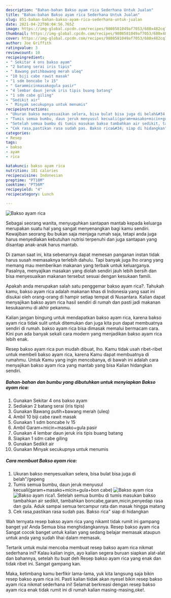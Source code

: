 ```yaml
---
description: "Bahan-bahan Bakso ayam rica Sederhana Untuk Jualan"
title: "Bahan-bahan Bakso ayam rica Sederhana Untuk Jualan"
slug: 851-bahan-bahan-bakso-ayam-rica-sederhana-untuk-jualan
date: 2021-04-22T06:04:56.765Z
image: https://img-global.cpcdn.com/recipes/9808581049af7053/680x482cq70/bakso-ayam-rica-foto-resep-utama.jpg
thumbnail: https://img-global.cpcdn.com/recipes/9808581049af7053/680x482cq70/bakso-ayam-rica-foto-resep-utama.jpg
cover: https://img-global.cpcdn.com/recipes/9808581049af7053/680x482cq70/bakso-ayam-rica-foto-resep-utama.jpg
author: Joe Griffith
ratingvalue: 3
reviewcount: 10
recipeingredient:
- " Sekitar 4 ons bakso ayam"
- "2 batang serai iris tipis"
- " Bawang putihbawang merah uleq"
- "10 biji cabe rawit masak"
- "1 sdm boncabe lv 15"
- " Garammicinmasakogula pasir"
- "4 lembar daun jeruk iris tipis buang batang"
- "1 sdm cabe giling"
- "Sedikit air"
- " Minyak secukupnya untuk menumis"
recipeinstructions:
- "Ukuran bakso menyesuaikan selera, bisa bulat bisa juga di belah&#34;/gepeng"
- "Tumis semua bumbu, daun jeruk menyusul kecuali(garam+masako+micin+gula+bon cabe)"
- "Setelah semua bumbu di tumis masukan bakso tambahkan air sedikit, tambahkan boncabe,garam,micin,penyedap rasa dan gula. Aduk sampai semua tercampur rata dan masak hingga matang"
- "Cek rasa,pastikan rasa sudah pas. Bakso rica&#34; siap di hidangkan"
categories:
- Resep
tags:
- bakso
- ayam
- rica

katakunci: bakso ayam rica 
nutrition: 181 calories
recipecuisine: Indonesian
preptime: "PT18M"
cooktime: "PT56M"
recipeyield: "4"
recipecategory: Lunch

---
```



![Bakso ayam rica](https://img-global.cpcdn.com/recipes/9808581049af7053/680x482cq70/bakso-ayam-rica-foto-resep-utama.jpg)

Sebagai seorang wanita, menyuguhkan santapan mantab kepada keluarga merupakan suatu hal yang sangat menyenangkan bagi kamu sendiri. Kewajiban seorang ibu bukan saja menjaga rumah saja, tetapi anda juga harus menyediakan kebutuhan nutrisi terpenuhi dan juga santapan yang disantap anak-anak harus mantab.

Di zaman  saat ini, kita sebenarnya dapat memesan panganan instan tidak harus susah memasaknya terlebih dahulu. Tapi banyak juga lho orang yang memang mau memberikan makanan yang terbaik untuk keluarganya. Pasalnya, menyajikan masakan yang diolah sendiri jauh lebih bersih dan bisa menyesuaikan makanan tersebut sesuai dengan kesukaan famili. 



Apakah anda merupakan salah satu penggemar bakso ayam rica?. Tahukah kamu, bakso ayam rica adalah makanan khas di Indonesia yang saat ini disukai oleh orang-orang di hampir setiap tempat di Nusantara. Kalian dapat menyajikan bakso ayam rica hasil sendiri di rumah dan pasti jadi makanan kesukaanmu di akhir pekanmu.

Kalian jangan bingung untuk mendapatkan bakso ayam rica, karena bakso ayam rica tidak sulit untuk ditemukan dan juga kita pun dapat membuatnya sendiri di rumah. bakso ayam rica bisa dimasak memalui bermacam cara. Kini pun ada banyak sekali cara modern yang menjadikan bakso ayam rica lebih enak.

Resep bakso ayam rica pun mudah dibuat, lho. Kamu tidak usah ribet-ribet untuk membeli bakso ayam rica, karena Kamu dapat membuatnya di rumahmu. Untuk Kamu yang ingin mencobanya, di bawah ini adalah cara menyajikan bakso ayam rica yang mantab yang bisa Kalian hidangkan sendiri.

<!--inarticleads1-->

##### Bahan-bahan dan bumbu yang dibutuhkan untuk menyiapkan Bakso ayam rica:

1. Gunakan  Sekitar 4 ons bakso ayam
1. Sediakan 2 batang serai (iris tipis)
1. Gunakan  Bawang putih+bawang merah (uleq)
1. Ambil 10 biji cabe rawit masak
1. Gunakan 1 sdm boncabe lv 15
1. Ambil  Garam+micin+masako+gula pasir
1. Gunakan 4 lembar daun jeruk iris tipis buang batang
1. Siapkan 1 sdm cabe giling
1. Gunakan Sedikit air
1. Gunakan  Minyak secukupnya untuk menumis




<!--inarticleads2-->

##### Cara membuat Bakso ayam rica:

1. Ukuran bakso menyesuaikan selera, bisa bulat bisa juga di belah&#34;/gepeng
1. Tumis semua bumbu, daun jeruk menyusul kecuali(garam+masako+micin+gula+bon cabe)
<img src="https://img-global.cpcdn.com/steps/30a404728d459811/160x128cq70/bakso-ayam-rica-langkah-memasak-2-foto.jpg" alt="Bakso ayam rica"><img src="https://img-global.cpcdn.com/steps/aac5d6c73624a05d/160x128cq70/bakso-ayam-rica-langkah-memasak-2-foto.jpg" alt="Bakso ayam rica">1. Setelah semua bumbu di tumis masukan bakso tambahkan air sedikit, tambahkan boncabe,garam,micin,penyedap rasa dan gula. Aduk sampai semua tercampur rata dan masak hingga matang
1. Cek rasa,pastikan rasa sudah pas. Bakso rica&#34; siap di hidangkan




Wah ternyata resep bakso ayam rica yang nikamt tidak rumit ini gampang banget ya! Anda Semua bisa menghidangkannya. Resep bakso ayam rica Sangat cocok banget untuk kalian yang sedang belajar memasak ataupun untuk anda yang sudah lihai dalam memasak.

Tertarik untuk mulai mencoba membuat resep bakso ayam rica nikmat sederhana ini? Kalau kalian ingin, ayo kalian segera buruan siapkan alat-alat dan bahannya, setelah itu buat deh Resep bakso ayam rica yang enak dan tidak ribet ini. Sangat gampang kan. 

Maka, ketimbang kamu berfikir lama-lama, yuk kita langsung saja bikin resep bakso ayam rica ini. Pasti kalian tiidak akan nyesel bikin resep bakso ayam rica nikmat sederhana ini! Selamat berkreasi dengan resep bakso ayam rica enak tidak rumit ini di rumah kalian masing-masing,oke!.

